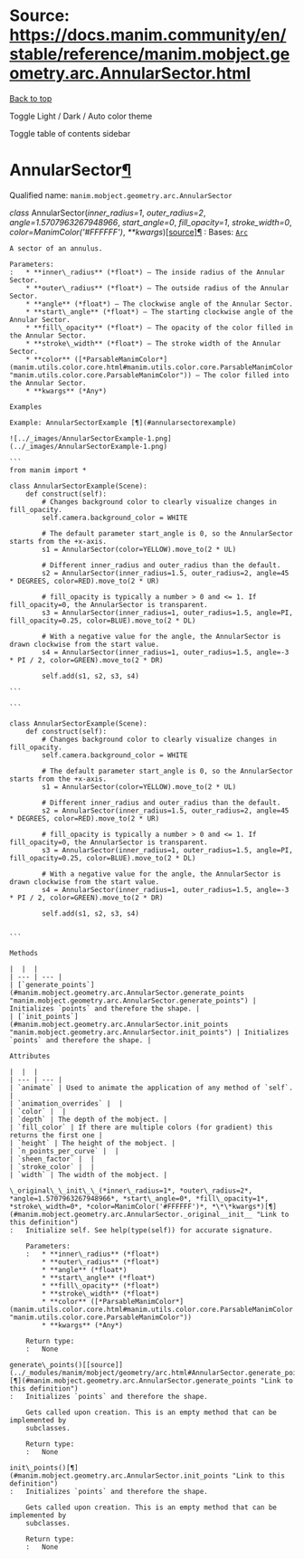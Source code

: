 # Source: https://docs.manim.community/en/stable/reference/manim.mobject.geometry.arc.AnnularSector.html

[Back to top](#)

Toggle Light / Dark / Auto color theme

Toggle table of contents sidebar

AnnularSector[¶](#annularsector "Link to this heading")
=======================================================

Qualified name: `manim.mobject.geometry.arc.AnnularSector`

*class* AnnularSector(*inner\_radius=1*, *outer\_radius=2*, *angle=1.5707963267948966*, *start\_angle=0*, *fill\_opacity=1*, *stroke\_width=0*, *color=ManimColor('#FFFFFF')*, *\*\*kwargs*)[[source]](../_modules/manim/mobject/geometry/arc.html#AnnularSector)[¶](#manim.mobject.geometry.arc.AnnularSector "Link to this definition")
:   Bases: [`Arc`](manim.mobject.geometry.arc.Arc.html#manim.mobject.geometry.arc.Arc "manim.mobject.geometry.arc.Arc")

    A sector of an annulus.

    Parameters:
    :   * **inner\_radius** (*float*) – The inside radius of the Annular Sector.
        * **outer\_radius** (*float*) – The outside radius of the Annular Sector.
        * **angle** (*float*) – The clockwise angle of the Annular Sector.
        * **start\_angle** (*float*) – The starting clockwise angle of the Annular Sector.
        * **fill\_opacity** (*float*) – The opacity of the color filled in the Annular Sector.
        * **stroke\_width** (*float*) – The stroke width of the Annular Sector.
        * **color** ([*ParsableManimColor*](manim.utils.color.core.html#manim.utils.color.core.ParsableManimColor "manim.utils.color.core.ParsableManimColor")) – The color filled into the Annular Sector.
        * **kwargs** (*Any*)

    Examples

    Example: AnnularSectorExample [¶](#annularsectorexample)

    ![../_images/AnnularSectorExample-1.png](../_images/AnnularSectorExample-1.png)

    ```
    from manim import *

    class AnnularSectorExample(Scene):
        def construct(self):
            # Changes background color to clearly visualize changes in fill_opacity.
            self.camera.background_color = WHITE

            # The default parameter start_angle is 0, so the AnnularSector starts from the +x-axis.
            s1 = AnnularSector(color=YELLOW).move_to(2 * UL)

            # Different inner_radius and outer_radius than the default.
            s2 = AnnularSector(inner_radius=1.5, outer_radius=2, angle=45 * DEGREES, color=RED).move_to(2 * UR)

            # fill_opacity is typically a number > 0 and <= 1. If fill_opacity=0, the AnnularSector is transparent.
            s3 = AnnularSector(inner_radius=1, outer_radius=1.5, angle=PI, fill_opacity=0.25, color=BLUE).move_to(2 * DL)

            # With a negative value for the angle, the AnnularSector is drawn clockwise from the start value.
            s4 = AnnularSector(inner_radius=1, outer_radius=1.5, angle=-3 * PI / 2, color=GREEN).move_to(2 * DR)

            self.add(s1, s2, s3, s4)

    ```

    ```

    class AnnularSectorExample(Scene):
        def construct(self):
            # Changes background color to clearly visualize changes in fill_opacity.
            self.camera.background_color = WHITE

            # The default parameter start_angle is 0, so the AnnularSector starts from the +x-axis.
            s1 = AnnularSector(color=YELLOW).move_to(2 * UL)

            # Different inner_radius and outer_radius than the default.
            s2 = AnnularSector(inner_radius=1.5, outer_radius=2, angle=45 * DEGREES, color=RED).move_to(2 * UR)

            # fill_opacity is typically a number > 0 and <= 1. If fill_opacity=0, the AnnularSector is transparent.
            s3 = AnnularSector(inner_radius=1, outer_radius=1.5, angle=PI, fill_opacity=0.25, color=BLUE).move_to(2 * DL)

            # With a negative value for the angle, the AnnularSector is drawn clockwise from the start value.
            s4 = AnnularSector(inner_radius=1, outer_radius=1.5, angle=-3 * PI / 2, color=GREEN).move_to(2 * DR)

            self.add(s1, s2, s3, s4)


    ```

    Methods

    |  |  |
    | --- | --- |
    | [`generate_points`](#manim.mobject.geometry.arc.AnnularSector.generate_points "manim.mobject.geometry.arc.AnnularSector.generate_points") | Initializes `points` and therefore the shape. |
    | [`init_points`](#manim.mobject.geometry.arc.AnnularSector.init_points "manim.mobject.geometry.arc.AnnularSector.init_points") | Initializes `points` and therefore the shape. |

    Attributes

    |  |  |
    | --- | --- |
    | `animate` | Used to animate the application of any method of `self`. |
    | `animation_overrides` |  |
    | `color` |  |
    | `depth` | The depth of the mobject. |
    | `fill_color` | If there are multiple colors (for gradient) this returns the first one |
    | `height` | The height of the mobject. |
    | `n_points_per_curve` |  |
    | `sheen_factor` |  |
    | `stroke_color` |  |
    | `width` | The width of the mobject. |

    \_original\_\_init\_\_(*inner\_radius=1*, *outer\_radius=2*, *angle=1.5707963267948966*, *start\_angle=0*, *fill\_opacity=1*, *stroke\_width=0*, *color=ManimColor('#FFFFFF')*, *\*\*kwargs*)[¶](#manim.mobject.geometry.arc.AnnularSector._original__init__ "Link to this definition")
    :   Initialize self. See help(type(self)) for accurate signature.

        Parameters:
        :   * **inner\_radius** (*float*)
            * **outer\_radius** (*float*)
            * **angle** (*float*)
            * **start\_angle** (*float*)
            * **fill\_opacity** (*float*)
            * **stroke\_width** (*float*)
            * **color** ([*ParsableManimColor*](manim.utils.color.core.html#manim.utils.color.core.ParsableManimColor "manim.utils.color.core.ParsableManimColor"))
            * **kwargs** (*Any*)

        Return type:
        :   None

    generate\_points()[[source]](../_modules/manim/mobject/geometry/arc.html#AnnularSector.generate_points)[¶](#manim.mobject.geometry.arc.AnnularSector.generate_points "Link to this definition")
    :   Initializes `points` and therefore the shape.

        Gets called upon creation. This is an empty method that can be implemented by
        subclasses.

        Return type:
        :   None

    init\_points()[¶](#manim.mobject.geometry.arc.AnnularSector.init_points "Link to this definition")
    :   Initializes `points` and therefore the shape.

        Gets called upon creation. This is an empty method that can be implemented by
        subclasses.

        Return type:
        :   None